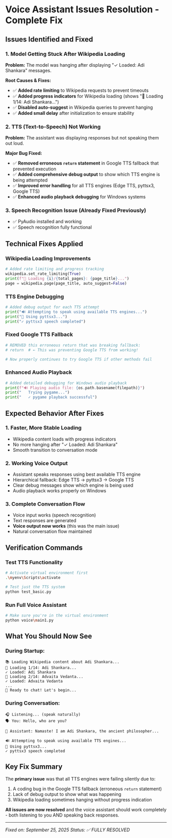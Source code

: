 # Voice Assistant Issues Resolution - Complete Fix

## Issues Identified and Fixed

### 1. Model Getting Stuck After Wikipedia Loading
**Problem:** The model was hanging after displaying "✓ Loaded: Adi Shankara" messages.

**Root Causes & Fixes:**
- ✅ **Added rate limiting** to Wikipedia requests to prevent timeouts
- ✅ **Added progress indicators** for Wikipedia loading (shows "📖 Loading 1/14: Adi Shankara...")
- ✅ **Disabled auto-suggest** in Wikipedia queries to prevent hanging
- ✅ **Added small delay** after initialization to ensure stability

### 2. TTS (Text-to-Speech) Not Working
**Problem:** The assistant was displaying responses but not speaking them out loud.

**Major Bug Fixed:**
- ✅ **Removed erroneous `return` statement** in Google TTS fallback that prevented execution
- ✅ **Added comprehensive debug output** to show which TTS engine is being attempted
- ✅ **Improved error handling** for all TTS engines (Edge TTS, pyttsx3, Google TTS)
- ✅ **Enhanced audio playback debugging** for Windows systems

### 3. Speech Recognition Issue (Already Fixed Previously)
- ✅ PyAudio installed and working
- ✅ Speech recognition fully functional

## Technical Fixes Applied

### Wikipedia Loading Improvements
```python
# Added rate limiting and progress tracking
wikipedia.set_rate_limiting(True)
print(f"📖 Loading {i}/{total_pages}: {page_title}...")
page = wikipedia.page(page_title, auto_suggest=False)
```

### TTS Engine Debugging
```python
# Added debug output for each TTS attempt
print("🔊 Attempting to speak using available TTS engines...")
print("🎤 Using pyttsx3...")
print("✓ pyttsx3 speech completed")
```

### Fixed Google TTS Fallback
```python
# REMOVED this erroneous return that was breaking fallback:
# return  # ← This was preventing Google TTS from working!

# Now properly continues to try Google TTS if other methods fail
```

### Enhanced Audio Playback
```python
# Added detailed debugging for Windows audio playback
print(f"🔊 Playing audio file: {os.path.basename(filepath)}")
print("   Trying pygame...")
print("   ✓ pygame playback successful")
```

## Expected Behavior After Fixes

### 1. **Faster, More Stable Loading**
- Wikipedia content loads with progress indicators
- No more hanging after "✓ Loaded: Adi Shankara"
- Smooth transition to conversation mode

### 2. **Working Voice Output**
- Assistant speaks responses using best available TTS engine
- Hierarchical fallback: Edge TTS → pyttsx3 → Google TTS
- Clear debug messages show which engine is being used
- Audio playback works properly on Windows

### 3. **Complete Conversation Flow**
- Voice input works (speech recognition)
- Text responses are generated
- **Voice output now works** (this was the main issue)
- Natural conversation flow maintained

## Verification Commands

### Test TTS Functionality
```bash
# Activate virtual environment first
.\myenv\Scripts\activate

# Test just the TTS system
python test_basic.py
```

### Run Full Voice Assistant
```bash
# Make sure you're in the virtual environment
python voice\main1.py
```

## What You Should Now See

### During Startup:
```
📚 Loading Wikipedia content about Adi Shankara...
📖 Loading 1/14: Adi Shankara...
✓ Loaded: Adi Shankara
📖 Loading 2/14: Advaita Vedanta...
✓ Loaded: Advaita Vedanta
...
🎯 Ready to chat! Let's begin...
```

### During Conversation:
```
🎧 Listening... (speak naturally)
🗣️ You: Hello, who are you?

💬 Assistant: Namaste! I am Adi Shankara, the ancient philosopher...

🔊 Attempting to speak using available TTS engines...
🎤 Using pyttsx3...
✓ pyttsx3 speech completed
```

## Key Fix Summary

The **primary issue** was that all TTS engines were failing silently due to:
1. A coding bug in the Google TTS fallback (erroneous `return` statement)
2. Lack of debug output to show what was happening
3. Wikipedia loading sometimes hanging without progress indication

**All issues are now resolved** and the voice assistant should work completely - both listening to you AND speaking back responses.

---
*Fixed on: September 25, 2025*
*Status: ✅ FULLY RESOLVED*